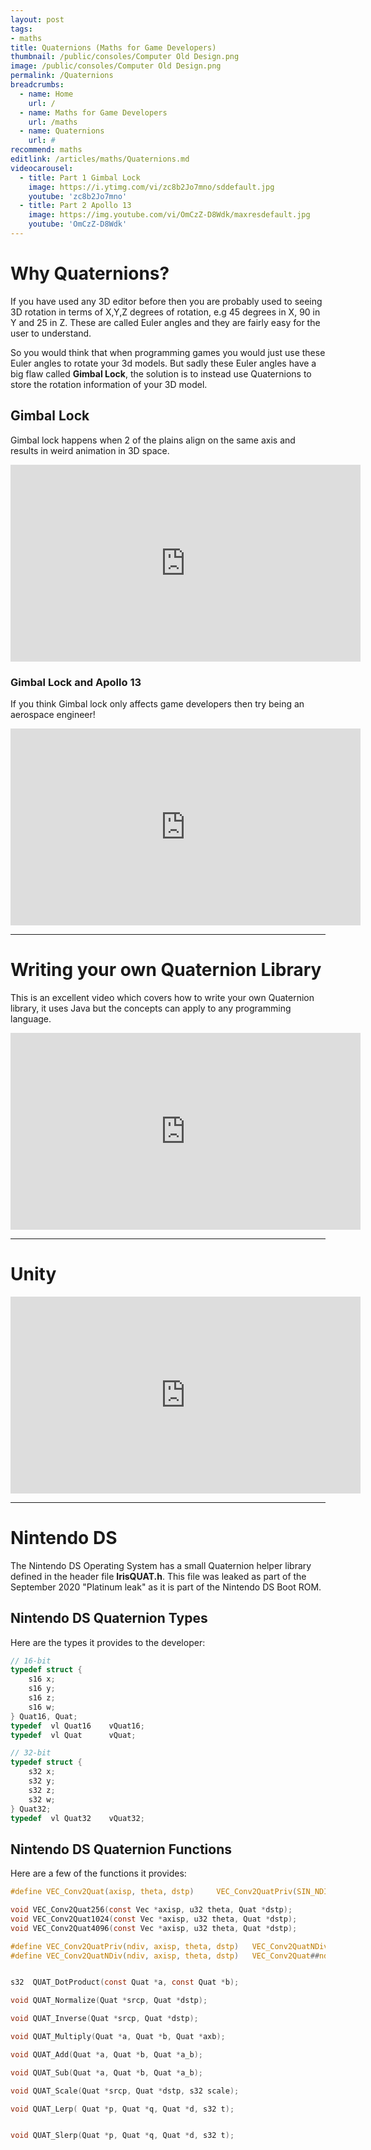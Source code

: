 ```yaml
---
layout: post
tags: 
- maths
title: Quaternions (Maths for Game Developers)
thumbnail: /public/consoles/Computer Old Design.png
image: /public/consoles/Computer Old Design.png
permalink: /Quaternions
breadcrumbs:
  - name: Home
    url: /
  - name: Maths for Game Developers
    url: /maths
  - name: Quaternions
    url: #
recommend: maths
editlink: /articles/maths/Quaternions.md
videocarousel:
  - title: Part 1 Gimbal Lock
    image: https://i.ytimg.com/vi/zc8b2Jo7mno/sddefault.jpg
    youtube: 'zc8b2Jo7mno'
  - title: Part 2 Apollo 13
    image: https://img.youtube.com/vi/OmCzZ-D8Wdk/maxresdefault.jpg
    youtube: 'OmCzZ-D8Wdk'
---
```


# Why Quaternions?
If you have used any 3D editor before then you are probably used to seeing 3D rotation in terms of X,Y,Z degrees of rotation, e.g 45 degrees in X, 90 in Y and 25 in Z. These are called Euler angles and they are fairly easy for the user to understand. 

So you would think that when programming games you would just use these Euler angles to rotate your 3d models. But sadly these Euler angles have a big flaw called **Gimbal Lock**, the solution is to instead use Quaternions to store the rotation information of your 3D model.

## Gimbal Lock
Gimbal lock happens when 2 of the plains align on the same axis and results in weird animation in 3D space.
<iframe width="560" height="315" src="https://www.youtube.com/embed/zc8b2Jo7mno" frameborder="0" allow="accelerometer; autoplay; clipboard-write; encrypted-media; gyroscope; picture-in-picture" allowfullscreen></iframe>

### Gimbal Lock and Apollo 13
If you think Gimbal lock only affects game developers then try being an aerospace engineer!
<iframe width="560" height="315" src="https://www.youtube.com/embed/OmCzZ-D8Wdk" frameborder="0" allow="accelerometer; autoplay; clipboard-write; encrypted-media; gyroscope; picture-in-picture" allowfullscreen></iframe>

---
# Writing your own Quaternion Library
This is an excellent video which covers how to write your own Quaternion library, it uses Java but the concepts can apply to any programming language.
<iframe width="560" height="315" src="https://www.youtube.com/embed/GnKGZYcsJ3E" frameborder="0" allow="accelerometer; autoplay; clipboard-write; encrypted-media; gyroscope; picture-in-picture" allowfullscreen></iframe>

---
# Unity
<iframe width="560" height="315" src="https://www.youtube.com/embed/hd1QzLf4ZH8" frameborder="0" allow="accelerometer; autoplay; clipboard-write; encrypted-media; gyroscope; picture-in-picture" allowfullscreen></iframe>

---
# Nintendo DS
The Nintendo DS Operating System has a small Quaternion helper library defined in the header file **IrisQUAT.h**. This file was leaked as part of the September 2020 "Platinum leak" as it is part of the Nintendo DS Boot ROM.

## Nintendo DS Quaternion Types
Here are the types it provides to the developer:
```c
// 16-bit
typedef struct {
    s16 x;
    s16 y;
    s16 z;
    s16 w;
} Quat16, Quat;
typedef  vl Quat16    vQuat16;
typedef  vl Quat      vQuat;

// 32-bit
typedef struct {
    s32 x;
    s32 y;
    s32 z;
    s32 w;
} Quat32;
typedef  vl Quat32    vQuat32;

```

## Nintendo DS Quaternion Functions
Here are a few of the functions it provides:
```c
#define VEC_Conv2Quat(axisp, theta, dstp)     VEC_Conv2QuatPriv(SIN_NDIV_DEFAULT, axisp, theta, dstp)

void VEC_Conv2Quat256(const Vec *axisp, u32 theta, Quat *dstp);
void VEC_Conv2Quat1024(const Vec *axisp, u32 theta, Quat *dstp);
void VEC_Conv2Quat4096(const Vec *axisp, u32 theta, Quat *dstp);

#define VEC_Conv2QuatPriv(ndiv, axisp, theta, dstp)   VEC_Conv2QuatNDiv(ndiv, axisp, theta, dstp)
#define VEC_Conv2QuatNDiv(ndiv, axisp, theta, dstp)   VEC_Conv2Quat##ndiv(    axisp, theta, dstp)


s32  QUAT_DotProduct(const Quat *a, const Quat *b);

void QUAT_Normalize(Quat *srcp, Quat *dstp);

void QUAT_Inverse(Quat *srcp, Quat *dstp);

void QUAT_Multiply(Quat *a, Quat *b, Quat *axb);

void QUAT_Add(Quat *a, Quat *b, Quat *a_b);

void QUAT_Sub(Quat *a, Quat *b, Quat *a_b);

void QUAT_Scale(Quat *srcp, Quat *dstp, s32 scale);

void QUAT_Lerp( Quat *p, Quat *q, Quat *d, s32 t);


void QUAT_Slerp(Quat *p, Quat *q, Quat *d, s32 t);
```
